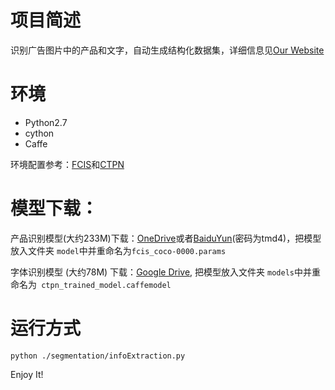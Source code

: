 # 项目简述
识别广告图片中的产品和文字，自动生成结构化数据集，详细信息见[Our Website](http://47.98.47.1/LabelMeAnnotationTool/external.html)

# 环境
- Python2.7
- cython
- Caffe

环境配置参考：[FCIS](https://github.com/msracver/FCIS)和[CTPN](https://github.com/tianzhi0549/CTPN)

# 模型下载：
产品识别模型(大约233M)下载：[OneDrive](https://1drv.ms/u/s!Am-5JzdW2XHzhqMJZmVOEDgfde8_tg)或者[BaiduYun](https://pan.baidu.com/s/1geOHioV)(密码为tmd4)，把模型放入文件夹 `model`中并重命名为`fcis_coco-0000.params`

字体识别模型 (大约78M) 下载：[Google Drive](https://drive.google.com/open?id=0B7c5Ix-XO7hqQWtKQ0lxTko4ZGs), 把模型放入文件夹 `models`中并重命名为` ctpn_trained_model.caffemodel`

# 运行方式
`python ./segmentation/infoExtraction.py`

Enjoy It!
